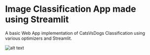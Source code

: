 # Image Classification App made using Streamlit

A basic Web App implementation of CatsVsDogs Classification using various optimizers and Streamlit.

![alt text](https://github.com/atharvagondkar/ImageClassification/blob/main/implementation.gif)
